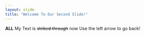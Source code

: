 ```yaml
---
layout: slide
title: "Welcome To Our Second Slide!"
---
```

**ALL** My Text is ~~striked through~~ now
Use the left arrow to go back!
